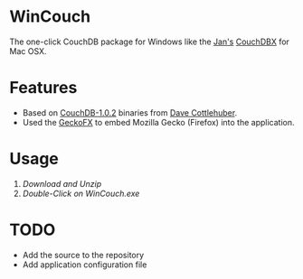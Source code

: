 # WinCouch
 
The one-click CouchDB package for Windows like the [Jan's](https://github.com/janl) [CouchDBX](http://janl.github.com/couchdbx/) for Mac OSX.


# Features

- Based on [CouchDB-1.0.2](https://github.com/downloads/dch/couchdb/setup-couchdb-1.0.2_otp_R14B01_spidermonkey_1.8.5.exe) binaries from [Dave Cottlehuber](https://github.com/dch).
- Used the [GeckoFX](http://geckofx.org/) to embed Mozilla Gecko (Firefox) into the application.

# Usage

1. *Download and Unzip*
2. *Double-Click on WinCouch.exe*

# TODO

 - Add the source to the repository
 - Add application configuration file
 
